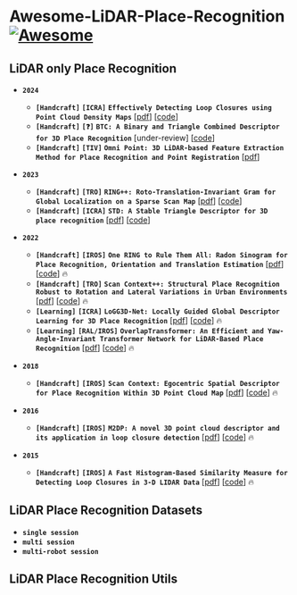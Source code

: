 # Awesome-LiDAR-Place-Recognition [![Awesome](https://awesome.re/badge.svg)](https://awesome.re)

## LiDAR only Place Recognition
- __`2024`__
    -  __`[Handcraft]`__ __`[ICRA]`__ __`Effectively Detecting Loop Closures using Point Cloud Density Maps`__ [[pdf](https://www.ipb.uni-bonn.de/wp-content/papercite-data/pdf/gupta2024icra.pdf)] [[code](https://github.com/PRBonn/MapClosures)]
  -  __`[Handcraft]`__ __`[❓]`__ __`BTC: A Binary and Triangle Combined Descriptor for 3D Place Recognition`__ [under-review] [[code](https://github.com/hku-mars/btc_descriptor)]
  -  __`[Handcraft]`__ __`[TIV]`__ __`Omni Point: 3D LiDAR-based Feature Extraction Method for Place Recognition and Point Registration`__ [[pdf](https://ieeexplore.ieee.org/stamp/stamp.jsp?tp=&arnumber=10378877)]

- __`2023`__
  -  __`[Handcraft]`__ __`[TRO]`__ __`RING++: Roto-Translation-Invariant Gram for Global Localization on a Sparse Scan Map`__ [[pdf](https://ieeexplore.ieee.org/stamp/stamp.jsp?tp=&arnumber=10224330)] [[code](https://github.com/lus6-Jenny/RING)]
  -  __`[Handcraft]`__ __`[ICRA]`__ __`STD: A Stable Triangle Descriptor for 3D place recognition`__ [[pdf](https://arxiv.org/pdf/2209.12435.pdf)] [[code](https://github.com/hku-mars/STD)]

- __`2022`__
    -  __`[Handcraft]`__ __`[IROS]`__ __`One RING to Rule Them All: Radon Sinogram for Place Recognition, Orientation and Translation Estimation`__ [[pdf](https://ieeexplore.ieee.org/stamp/stamp.jsp?tp=&arnumber=9981308)] [[code](https://github.com/lus6-Jenny/RING)] 🔥
    -  __`[Handcraft]`__ __`[TRO]`__ __`Scan Context++: Structural Place Recognition Robust to Rotation and Lateral Variations in Urban Environments`__ [[pdf](https://arxiv.org/pdf/2109.13494.pdf)] [[code](https://github.com/gisbi-kim/scancontext_tro)] 🔥
    -  __`[Learning]`__ __`[ICRA]`__ __`LoGG3D-Net: Locally Guided Global Descriptor Learning for 3D Place Recognition`__ [[pdf](https://arxiv.org/pdf/2109.08336.pdf)] [[code](https://github.com/csiro-robotics/LoGG3D-Net)] 🔥
     -  __`[Learning]`__ __`[RAL/IROS]`__ __`OverlapTransformer: An Efficient and Yaw-Angle-Invariant Transformer Network for LiDAR-Based Place Recognition`__ [[pdf](https://arxiv.org/pdf/2203.03397.pdf)] [[code](https://github.com/haomo-ai/OverlapTransformer)] 🔥


- __`2018`__
  -  __`[Handcraft]`__ __`[IROS]`__ __`Scan Context: Egocentric Spatial Descriptor for Place Recognition Within 3D Point Cloud Map`__ [[pdf](https://ieeexplore.ieee.org/stamp/stamp.jsp?tp=&arnumber=8593953)] [[code](https://github.com/gisbi-kim/scancontext)] 🔥

- __`2016`__
  -  __`[Handcraft]`__ __`[IROS]`__ __`M2DP: A novel 3D point cloud descriptor and its application in loop closure detection`__ [[pdf](https://ieeexplore.ieee.org/stamp/stamp.jsp?tp=&arnumber=7759060)] [[code](https://github.com/LiHeUA/M2DP)] 🔥

- __`2015`__
  -  __`[Handcraft]`__ __`[IROS]`__ __`A Fast Histogram-Based Similarity Measure for Detecting Loop Closures in 3-D LIDAR Data`__ [[pdf](https://ieeexplore.ieee.org/stamp/stamp.jsp?tp=&arnumber=7353454)] [[code](https://github.com/wangliuliu/histogram)] 🔥


## LiDAR Place Recognition Datasets
- __`single session`__
- __`multi session`__
- __`multi-robot session`__

## LiDAR Place Recognition Utils
